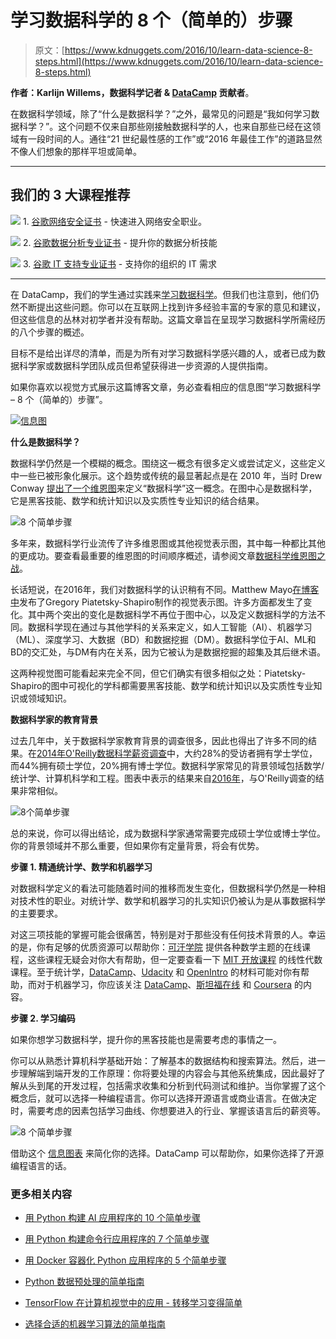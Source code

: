 # 学习数据科学的 8 个（简单的）步骤

> 原文：[https://www.kdnuggets.com/2016/10/learn-data-science-8-steps.html](https://www.kdnuggets.com/2016/10/learn-data-science-8-steps.html)

**作者：Karlijn Willems，数据科学记者 & [DataCamp](https://www.datacamp.com/) 贡献者**。

在数据科学领域，除了“什么是数据科学？”之外，最常见的问题是“我如何学习数据科学？”。这个问题不仅来自那些刚接触数据科学的人，也来自那些已经在这领域有一段时间的人。通往“21 世纪最性感的工作”或“2016 年最佳工作”的道路显然不像人们想象的那样平坦或简单。

* * *

## 我们的 3 大课程推荐

![](../Images/0244c01ba9267c002ef39d4907e0b8fb.png) 1\. [谷歌网络安全证书](https://www.kdnuggets.com/google-cybersecurity) - 快速进入网络安全职业。

![](../Images/e225c49c3c91745821c8c0368bf04711.png) 2\. [谷歌数据分析专业证书](https://www.kdnuggets.com/google-data-analytics) - 提升你的数据分析技能

![](../Images/0244c01ba9267c002ef39d4907e0b8fb.png) 3\. [谷歌 IT 支持专业证书](https://www.kdnuggets.com/google-itsupport) - 支持你的组织的 IT 需求

* * *

在 DataCamp，我们的学生通过实践来[学习数据科学](http://www.datacamp.com/)。但我们也注意到，他们仍然不断提出这些问题。你可以在互联网上找到许多经验丰富的专家的意见和建议，但这些信息的丛林对初学者并没有帮助。这篇文章旨在呈现学习数据科学所需经历的八个步骤的概述。

目标不是给出详尽的清单，而是为所有对学习数据科学感兴趣的人，或者已成为数据科学家或数据科学团队成员但希望获得进一步资源的人提供指南。

如果你喜欢以视觉方式展示这篇博客文章，务必查看相应的信息图“学习数据科学 – 8 个（简单的）步骤”。

[![信息图](../Images/fafd105c7b81cef5244c3f6fa56d7c80.png)](https://s3.amazonaws.com/assets.datacamp.com/blog_assets/DataScienceEightSteps_Full.png)

**什么是数据科学？**

数据科学仍然是一个模糊的概念。围绕这一概念有很多定义或尝试定义，这些定义中一些已被形象化展示。这个趋势或传统的最显著起点是在 2010 年，当时 Drew Conway [提出了一个维恩图](http://drewconway.com/zia/2013/3/26/the-data-science-venn-diagram)来定义“数据科学”这一概念。在图中心是数据科学，它是黑客技能、数学和统计知识以及实质性专业知识的结合结果。

![8 个简单步骤](../Images/b88562ef0a58d3d98d2ebb457b5346b4.png)

多年来，数据科学行业流传了许多维恩图或其他视觉表示图，其中每一种都比其他的更成功。要查看最重要的维恩图的时间顺序概述，请参阅文章[数据科学维恩图之战](http://www.prooffreader.com/2016/09/battle-of-data-science-venn-diagrams.html)。

长话短说，在2016年，我们对数据科学的认识稍有不同。Matthew Mayo[在博客中](https://www.example.org/2016/03/data-science-puzzle-explained.html)发布了Gregory Piatetsky-Shapiro制作的视觉表示图。许多方面都发生了变化。其中两个突出的变化是数据科学不再位于图中心，以及定义数据科学的方法不同。数据科学现在通过与其他学科的关系来定义，如人工智能（AI）、机器学习（ML）、深度学习、大数据（BD）和数据挖掘（DM）。数据科学位于AI、ML和BD的交汇处，与DM有内在关系，因为它被认为是数据挖掘的超集及其后继术语。

这两种视觉图可能看起来完全不同，但它们确实有很多相似之处：Piatetsky-Shapiro的图中可视化的学科都需要黑客技能、数学和统计知识以及实质性专业知识或领域知识。

**数据科学家的教育背景**

过去几年中，关于数据科学家教育背景的调查很多，因此也得出了许多不同的结果。在[2014年O'Reilly数据科学薪资调查](http://www.oreilly.com/data/free/files/2014-data-science-salary-survey.pdf)中，大约28%的受访者拥有学士学位，而44%拥有硕士学位，20%拥有博士学位。数据科学家常见的背景领域包括数学/统计学、计算机科学和工程。图表中表示的结果来自[2016年](http://www.oreilly.com/data/free/2016-data-science-salary-survey.csp)，与O'Reilly调查的结果非常相似。

![8个简单步骤](../Images/b39963398da0d0c6cef2636fafcabebe.png)

总的来说，你可以得出结论，成为数据科学家通常需要完成硕士学位或博士学位。你的背景领域并不那么重要，但如果你有定量背景，将会有优势。

**步骤 1. 精通统计学、数学和机器学习**

对数据科学定义的看法可能随着时间的推移而发生变化，但数据科学仍然是一种相对技术性的职业。对统计学、数学和机器学习的扎实知识仍被认为是从事数据科学的主要要求。

对这三项技能的掌握可能会很痛苦，特别是对于那些没有任何技术背景的人。幸运的是，你有足够的优质资源可以帮助你：[可汗学院](https://khanacademy.org/) 提供各种数学主题的在线课程，这些课程无疑会对你大有帮助，但一定要查看一下 [MIT 开放课程](https://ocw.mit.edu/index.htm) 的线性代数课程。至于统计学，[DataCamp](https://www.datacamp.com/courses?learn=probablity_and_statistics)、[Udacity](https://www.udacity.com/) 和 [OpenIntro](https://www.openintro.org/) 的材料可能对你有帮助，而对于机器学习，你应该关注 [DataCamp](https://www.datacamp.com/courses?learn=machine_learning)、[斯坦福在线](http://online.stanford.edu/) 和 [Coursera](https://www.coursera.org/) 的内容。

**步骤 2\. 学习编码**

如果你想学习数据科学，提升你的黑客技能也是需要考虑的事情之一。

你可以从熟悉计算机科学基础开始：了解基本的数据结构和搜索算法。然后，进一步理解端到端开发的工作原理：你将要处理的内容会与其他系统集成，因此最好了解从头到尾的开发过程，包括需求收集和分析到代码测试和维护。当你掌握了这个概念后，就可以选择一种编程语言。你可以选择开源语言或商业语言。在做决定时，需要考虑的因素包括学习曲线、你想要进入的行业、掌握该语言后的薪资等。

![8 个简单步骤](../Images/1b4e5fcf76903f991e77fc54888489fd.png)

借助这个 [信息图表](https://www.datacamp.com/community/tutorials/statistical-language-wars-the-infograph) 来简化你的选择。DataCamp 可以帮助你，如果你选择了开源编程语言的话。

### 更多相关内容

+   [用 Python 构建 AI 应用程序的 10 个简单步骤](https://www.kdnuggets.com/build-an-ai-application-with-python-in-10-easy-steps)

+   [用 Python 构建命令行应用程序的 7 个简单步骤](https://www.kdnuggets.com/build-a-command-line-app-with-python-in-7-easy-steps)

+   [用 Docker 容器化 Python 应用程序的 5 个简单步骤](https://www.kdnuggets.com/containerize-python-apps-with-docker-in-5-easy-steps)

+   [Python 数据预处理的简单指南](https://www.kdnuggets.com/2020/07/easy-guide-data-preprocessing-python.html)

+   [TensorFlow 在计算机视觉中的应用 - 转移学习变得简单](https://www.kdnuggets.com/2022/01/tensorflow-computer-vision-transfer-learning-made-easy.html)

+   [选择合适的机器学习算法的简单指南](https://www.kdnuggets.com/2020/05/guide-choose-right-machine-learning-algorithm.html)
